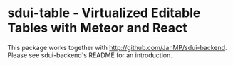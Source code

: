 # sdui-table - Virtualized Editable Tables with Meteor and React

This package works together with http://github.com/JanMP/sdui-backend. Please see sdui-backend's README for an introduction.